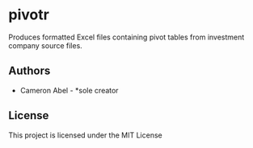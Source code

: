 <h1>pivotr</h1>
Produces formatted Excel files containing pivot tables from investment company source files.  
<h2>Authors</h2>
<ul>
<li>Cameron Abel - *sole creator
</ul>
<h2>License</h2>
This project is licensed under the MIT License